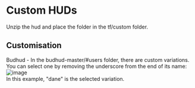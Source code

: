 # Custom HUDs
Unzip the hud and place the folder in the tf/custom folder.
## Customisation
Budhud - In the budhud-master/#users folder, there are custom variations.<br>You can select one by removing the underscore from the end of its name:
![image](https://github.com/rja2006/GameConfigs/assets/93738991/69e4cb01-84db-401d-919e-b77100f80152)
<br>In this example, "dane" is the selected variation.
